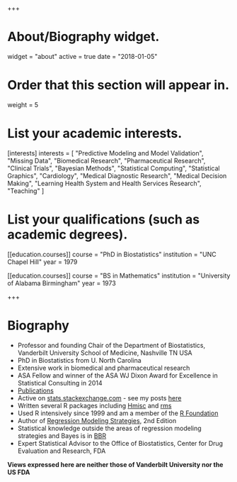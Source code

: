 +++
# About/Biography widget.
widget = "about"
active = true
date = "2018-01-05"

# Order that this section will appear in.
weight = 5

# List your academic interests.
[interests]
  interests = [
    "Predictive Modeling and Model Validation",
		"Missing Data",
		"Biomedical Research",
		"Pharmaceutical Research",
    "Clinical Trials",
    "Bayesian Methods",
		"Statistical Computing",
		"Statistical Graphics",
		"Cardiology",
		"Medical Diagnostic Research",
		"Medical Decision Making",
		"Learning Health System and Health Services Research",
		"Teaching"
  ]

# List your qualifications (such as academic degrees).
[[education.courses]]
  course = "PhD in Biostatistics"
  institution = "UNC Chapel Hill"
  year = 1979

[[education.courses]]
  course = "BS in Mathematics"
  institution = "University of Alabama Birmingham"
  year = 1973
 
+++

# Biography

* Professor and founding Chair of the Department of Biostatistics, Vanderbilt University School of Medicine, Nashville TN USA
* PhD in Biostatistics from U. North Carolina
* Extensive work in biomedical and pharmaceutical research
* ASA Fellow and winner of the ASA WJ Dixon Award for Excellence in Statistical Consulting in 2014
* [Publications](https://zotero.org/groups/feh/items/q/harrell)
* Active on [stats.stackexchange.com](http://stats.stackexchange.com) - see my posts [here](http://stats.stackexchange.com/users/4253)
* Written several R packages including [Hmisc](http://biostat.mc.vanderbilt.edu/Hmisc) and [rms](http://biostat.mc.vanderbilt.edu/Rrms)
* Used R intensively since 1999 and am a member of the [R Foundation](https://www.r-project.org/foundation)
* Author of [Regression Modeling Strategies](http://biostat.mc.vanderbilt.edu/rms), 2nd Edition</a>
* Statistical knowledge outside the areas of regression modeling strategies and Bayes is in [BBR](#links)
* Expert Statistical Advisor to the Office of Biostatistics, Center for Drug Evaluation and Research, FDA

**Views expressed here are neither those of Vanderbilt University nor the US FDA**
